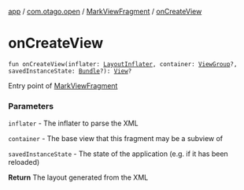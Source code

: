 [app](../../index.md) / [com.otago.open](../index.md) / [MarkViewFragment](index.md) / [onCreateView](./on-create-view.md)

# onCreateView

`fun onCreateView(inflater: `[`LayoutInflater`](https://developer.android.com/reference/android/view/LayoutInflater.html)`, container: `[`ViewGroup`](https://developer.android.com/reference/android/view/ViewGroup.html)`?, savedInstanceState: `[`Bundle`](https://developer.android.com/reference/android/os/Bundle.html)`?): `[`View`](https://developer.android.com/reference/android/view/View.html)`?`

Entry point of [MarkViewFragment](index.md)

### Parameters

`inflater` - The inflater to parse the XML

`container` - The base view that this fragment may be a subview of

`savedInstanceState` - The state of the application (e.g. if it has been reloaded)

**Return**
The layout generated from the XML

